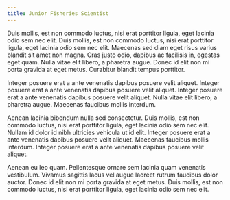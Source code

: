 ```yaml
---
title: Junior Fisheries Scientist
---
```


Duis mollis, est non commodo luctus, nisi erat porttitor ligula, eget lacinia odio sem nec elit. Duis mollis, est non commodo luctus, nisi erat porttitor ligula, eget lacinia odio sem nec elit. Maecenas sed diam eget risus varius blandit sit amet non magna. Cras justo odio, dapibus ac facilisis in, egestas eget quam. Nulla vitae elit libero, a pharetra augue. Donec id elit non mi porta gravida at eget metus. Curabitur blandit tempus porttitor.

Integer posuere erat a ante venenatis dapibus posuere velit aliquet. Integer posuere erat a ante venenatis dapibus posuere velit aliquet. Integer posuere erat a ante venenatis dapibus posuere velit aliquet. Nulla vitae elit libero, a pharetra augue. Maecenas faucibus mollis interdum.

Aenean lacinia bibendum nulla sed consectetur. Duis mollis, est non commodo luctus, nisi erat porttitor ligula, eget lacinia odio sem nec elit. Nullam id dolor id nibh ultricies vehicula ut id elit. Integer posuere erat a ante venenatis dapibus posuere velit aliquet. Maecenas faucibus mollis interdum. Integer posuere erat a ante venenatis dapibus posuere velit aliquet.

Aenean eu leo quam. Pellentesque ornare sem lacinia quam venenatis vestibulum. Vivamus sagittis lacus vel augue laoreet rutrum faucibus dolor auctor. Donec id elit non mi porta gravida at eget metus. Duis mollis, est non commodo luctus, nisi erat porttitor ligula, eget lacinia odio sem nec elit.
